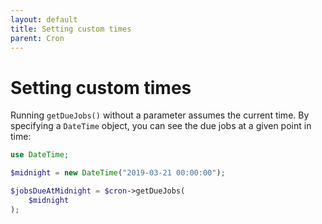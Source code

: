 ```yaml
---
layout: default
title: Setting custom times
parent: Cron
---
```




# Setting custom times

Running `getDueJobs()` without a parameter assumes the current time.
By specifying a `DateTime` object, you can see the due jobs at a given point in time:

```php
use DateTime;

$midnight = new DateTime("2019-03-21 00:00:00");

$jobsDueAtMidnight = $cron->getDueJobs(
    $midnight
);
```
